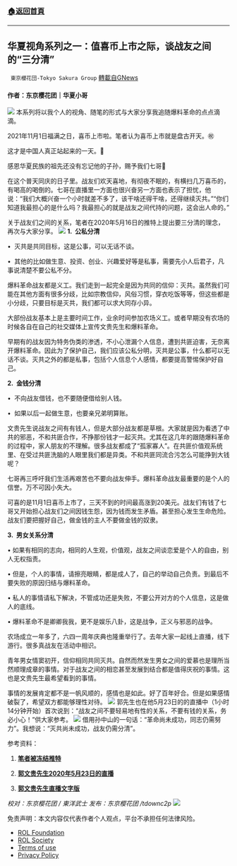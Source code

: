 ###  [:house:返回首頁](https://github.com/ourhimalayas/txt)
---


## 华夏视角系列之一：值喜币上市之际，谈战友之间的“三分清”
` 東京櫻花団-Tokyo Sakura Group` [轉載自GNews](https://gnews.org/zh-hans/1647099/)

#### 作者：东京樱花团｜华夏小哥
![](https://assets.gnews.org/wp-content/uploads/2021/11/image-109.png)
本系列将以我个人的视角、随笔的形式与大家分享我追随爆料革命的点点滴滴。

2021年11月1日福满之日，喜币上市啦。笔者认为喜币上市就是盘古开天。㊗️

这才是中国人真正站起来的一天。🙏

感恩华夏民族的祖先还没有忘记他的子孙，赐予我们七哥🙏

在这个普天同庆的日子里。战友们欢天喜地，有彻夜不眠的，有横扫几万喜币的，有喝高的喝倒的。七哥在直播里一方面也很兴奋另一方面也表示了担忧，他说：“我们大概兴奋一个小时就差不多了，该干啥还得干啥，还得继续灭共。”“你们知道我最担心的是什么吗？我最担心的就是战友之间代持的问题，这会出人命的。”

关于战友们之间的关系，笔者在2020年5月16日的推特上提出要三分清的理念，再次与大家分享。
![](https://assets.gnews.org/wp-content/uploads/2021/11/image-108.png)
**1.  公私分清**

•  灭共是共同目标，这是公事，可以无话不谈。

•  其他的比如做生意、投资、创业、兴趣爱好等是私事，需要先小人后君子，凡事说清楚不要公私不分。

爆料革命战友都是义工。我们走到一起完全是因为共同的信仰：灭共。虽然我们可能在其他方面有很多分歧，比如宗教信仰，风俗习惯，穿衣吃饭等等，但这些都是小分歧，只要目标是灭共，我们都可以求大同存小异。

大部份战友基本上是主要时间工作，业余时间参加农场义工。或者早期没有农场的时候各自在自己的社交媒体上宣传文贵先生和爆料革命。

早期有的战友因为特务伪类的渗透，不小心泄漏个人信息，遭到共匪迫害，无奈离开爆料革命。因此为了保护自己，我们应该公私分明，灭共是公事，什么都可以无话不谈。灭共之外的都是私事，包括个人信息个人感情，都要提高警惕保护好自己。

**2.  金钱分清**

•  不向战友借钱，也不要随便借给别人钱。

•  如果以后一起做生意，也要亲兄弟明算账。

文贵先生说战友之间有有钱人，但是大部分战友都是草根。大家就是因为看透了中共的邪恶，不和共匪合作，不挣那份钱才一起灭共。尤其在这几年的跟随爆料革命的过程中，家人朋友的不理解。很多战友都成了“孤家寡人”。在共匪价值观系统里、在受过共匪洗脑的人眼里我们都是异类。不和共匪同流合污怎么可能挣到大钱呢？

七哥再三呼吁我们生活再艰苦也不要向战友伸手。爆料革命战友最重要的是个人的信誉。万不可因小失大。

可喜的是11月1日喜币上市了，三天不到的时间最高涨到20美元。战友们有钱了七哥又开始担心战友们之间因钱生怨，因为钱而发生矛盾。甚至担心发生生命危险。战友们要把握好自己，做金钱的主人不要做金钱的奴隶。

**3.  男女关系分清**

• 如果有相同的志向，相同的人生观，价值观，战友之间谈恋爱是个人的自由，别人无权指责。

• 但是，个人的事情，请擦亮眼睛，都是成人了，自己的举动自己负责。到最后不要失败的原因归结与爆料革命。

• 私人的事情请私下解决，不管成功还是失败，不要公开对方的个人信息，这是做人的底线。

• 爆料革命不是卿卿我我，更不是娱乐八卦，这是战争，正义与邪恶的战争。

农场成立一年多了，六四一周年庆典也隆重举行了。去年大家一起线上直播，线下游行。很多真战友在活动中相识。

青年男女情窦初开，信仰相同共同灭共。自然而然发生男女之间的爱慕也是理所当然顺理成章的事情。对于战友之间的相恋甚至发展到结合都是值得庆祝的事情。这也是文贵先生最希望看到的事情。

事情的发展肯定都不是一帆风顺的，感情也是如此。好了百年好合。但是如果感情破裂了，希望双方都能够理性对待。
![](https://assets.gnews.org/wp-content/uploads/2021/11/image-66.jpeg)
郭先生也在他5月23日的的直播中（1小时14分钟开始）首次说到：“战友之间不要轻易地有性的关系，不要有钱的关系，务必小心！”供大家参考。
![](https://assets.gnews.org/wp-content/uploads/2021/11/image-65.jpeg)
借用孙中山的一句话：“革命尚未成功，同志仍需努力”。我想说：“灭共尚未成功，战友仍需分清”。

参考资料：

1. [**笔者被冻结推特**](https://twitter.com/huaxiaxiaoge001/status/1261603857865400323?s=21)

2. [**郭文贵先生2020年5月23日的直播**](https://gtv.org/video/id=5ec9257d4bdade3b740ddf77)

3. [**郭文贵先生直播文字版**](https://gwins.org/cn/milesguo/1176.html)

*校对：东京樱花团 / 東洋武士*
*发布：东京樱花团 /tdownc2p*
![](https://assets.gnews.org/wp-content/uploads/2021/08/image0-1-36.jpg)


 

免责声明：本文内容仅代表作者个人观点，平台不承担任何法律风险。

- [ROL Foundation](https://rolfoundation.org/)
- [ROL Society](https://rolsociety.org/)
- [Terms of use](https://gnews.org/terms-of-use-3/)
- [Privacy Policy](https://gnews.org/privacy-policy/)

